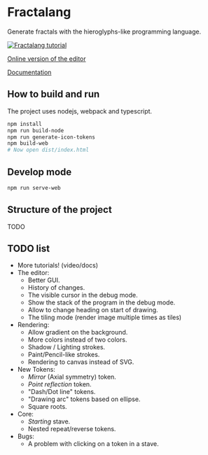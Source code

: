 # Fractalang

Generate fractals with the hieroglyphs-like programming language.

[![Fractalang tutorial](https://i.ytimg.com/vi/Qnb2YJsHbuYmaxresdefault.jpg)](https://www.youtube.com/watch?v=Qnb2YJsHbuY "Fractalang tutorial")

[Online version of the editor](https://firemark.github.io/fractalang/)

[Documentation](firemark.github.io/fractalang/docs/)

## How to build and run

The project uses nodejs, webpack and typescript.

```bash
npm install
npm run build-node
npm run generate-icon-tokens
npm build-web
# Now open dist/index.html
```

## Develop mode

```bash
npm run serve-web
```

## Structure of the project

TODO

## TODO list

* More tutorials! (video/docs)
* The editor:
    * Better GUI.
    * History of changes.
    * The visible cursor in the debug mode.
    * Show the stack of the program in the debug mode.
    * Allow to change heading on start of drawing.
    * The tiling mode (render image multiple times as tiles)
* Rendering:
    * Allow gradient on the background.
    * More colors instead of two colors.
    * Shadow / Lighting strokes.
    * Paint/Pencil-like strokes.
    * Rendering to canvas instead of SVG.
* New Tokens:
    * *Mirror* (Axial symmetry) token.
    * *Point reflection* token.
    * "Dash/Dot line" tokens.
    * "Drawing arc" tokens based on ellipse.
    * Square roots.
* Core:
    * *Starting* stave.
    * Nested repeat/reverse tokens.
* Bugs:
    * A problem with clicking on a token in a stave.
